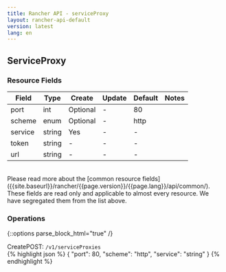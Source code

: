 ```yaml
---
title: Rancher API - serviceProxy
layout: rancher-api-default
version: latest
lang: en
---
```


## ServiceProxy



### Resource Fields

Field | Type | Create | Update | Default | Notes
---|---|---|---|---|---
port | int | Optional | - | 80 | 
scheme | enum | Optional | - | http | 
service | string | Yes | - | - | 
token | string | - | - | - | 
url | string | - | - | - | 

<br>
Please read more about the [common resource fields]({{site.baseurl}}/rancher/{{page.version}}/{{page.lang}}/api/common/). These fields are read only and applicable to almost every resource. We have segregated them from the list above.

### Operations
{::options parse_block_html="true" /}
<a id="create"></a>
<div class="action"><span class="header">Create<span class="headerright">POST:  <code>/v1/serviceProxies</code></span></span>
<div class="action-contents">
{% highlight json %}
{
	"port": 80,
	"scheme": "http",
	"service": "string"
}
{% endhighlight %}
</div>
</div>

